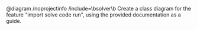 @diagram /noprojectinfo /include=\bsolver\b Create a class diagram for the feature "import solve code run", using the provided documentation as a guide.